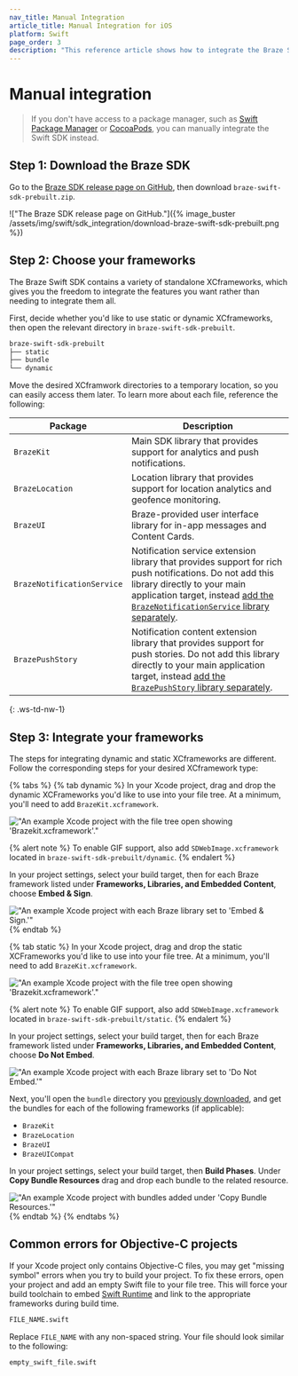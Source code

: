 ```yaml
---
nav_title: Manual Integration
article_title: Manual Integration for iOS
platform: Swift
page_order: 3
description: "This reference article shows how to integrate the Braze Swift SDK using manual installation."
---
```


# Manual integration

> If you don't have access to a package manager, such as [Swift Package Manager]({{sitebase.url}}/docs/developer_guide/platform_integration_guides/swift/initial_sdk_setup/installation_methods/swift_package_manager/) or [CocoaPods]({{sitebase.url}}/docs/developer_guide/platform_integration_guides/swift/initial_sdk_setup/installation_methods/cocoapods/), you can manually integrate the Swift SDK instead.

## Step 1: Download the Braze SDK

Go to the [Braze SDK release page on GitHub](https://github.com/braze-inc/braze-swift-sdk/releases), then download `braze-swift-sdk-prebuilt.zip`.

!["The Braze SDK release page on GitHub."]({% image_buster /assets/img/swift/sdk_integration/download-braze-swift-sdk-prebuilt.png %})

## Step 2: Choose your frameworks

The Braze Swift SDK contains a variety of standalone XCframeworks, which gives you the freedom to integrate the features you want rather than needing to integrate them all.

First, decide whether you'd like to use static or dynamic XCframeworks, then open the relevant directory in `braze-swift-sdk-prebuilt`.

```bash
braze-swift-sdk-prebuilt
├── static
├── bundle
└── dynamic
```

Move the desired XCframwork directories to a temporary location, so you can easily access them later. To learn more about each file, reference the following:

| Package                    | Description                                                                                                                                                                                                                                                                                                           |
|----------------------------|-----------------------------------------------------------------------------------------------------------------------------------------------------------------------------------------------------------------------------------------------------------------------------------------------------------------------|
| `BrazeKit`                 | Main SDK library that provides support for analytics and push notifications.                                                                                                                                                                                                                                          |
| `BrazeLocation`            | Location library that provides support for location analytics and geofence monitoring.                                                                                                                                                                                                                                |
| `BrazeUI`                  | Braze-provided user interface library for in-app messages and Content Cards.                                                                                                                                                                                                                                          |
| `BrazeNotificationService` | Notification service extension library that provides support for rich push notifications.  Do not add this library directly to your main application target, instead [add the `BrazeNotificationService` library separately](https://braze-inc.github.io/braze-swift-sdk/tutorials/braze/b2-rich-push-notifications). |
| `BrazePushStory`           | Notification content extension library that provides support for push stories. Do not add this library directly to your main application target, instead [add the `BrazePushStory` library separately](https://braze-inc.github.io/braze-swift-sdk/tutorials/braze/b3-push-stories).                                  |
{: .ws-td-nw-1}

## Step 3: Integrate your frameworks

The steps for integrating dynamic and static XCframeworks are different. Follow the corresponding steps for your desired XCframework type:

{% tabs %}
{% tab dynamic %}
In your Xcode project, drag and drop the dynamic XCFrameworks you'd like to use into your file tree. At a minimum, you'll need to add `BrazeKit.xcframework`.

!["An example Xcode project with the file tree open showing 'Brazekit.xcframework'."]()

{% alert note %}
To enable GIF support, also add `SDWebImage.xcframework` located in `braze-swift-sdk-prebuilt/dynamic`.
{% endalert %}

In your project settings, select your build target, then for each Braze framework listed under **Frameworks, Libraries, and Embedded Content**, choose **Embed & Sign**.

!["An example Xcode project with each Braze library set to 'Embed & Sign.'"]()
{% endtab %}

{% tab static %}
In your Xcode project, drag and drop the static XCFrameworks you'd like to use into your file tree. At a minimum, you'll need to add `BrazeKit.xcframework`.

!["An example Xcode project with the file tree open showing 'Brazekit.xcframework'."]()

{% alert note %}
To enable GIF support, also add `SDWebImage.xcframework` located in `braze-swift-sdk-prebuilt/static`.
{% endalert %}

In your project settings, select your build target, then for each Braze framework listed under **Frameworks, Libraries, and Embedded Content**, choose **Do Not Embed**.

!["An example Xcode project with each Braze library set to 'Do Not Embed.'"]()

Next, you'll open the `bundle` directory you [previously downloaded](#step-1-download-the-braze-sdk), and get the bundles for each of the following frameworks (if applicable):

- `BrazeKit`
- `BrazeLocation`
- `BrazeUI`
- `BrazeUICompat`

In your project settings, select your build target, then **Build Phases**. Under **Copy Bundle Resources** drag and drop each bundle to the related resource.

!["An example Xcode project with bundles added under 'Copy Bundle Resources.'"]()
{% endtab %}
{% endtabs %}

## Common errors for Objective-C projects

If your Xcode project only contains Objective-C files, you may get "missing symbol" errors when you try to build your project. To fix these errors, open your project and add an empty Swift file to your file tree. This will force your build toolchain to embed [Swift Runtime](https://support.apple.com/kb/dl1998) and link to the appropriate frameworks during build time.

```bash
FILE_NAME.swift
```

Replace `FILE_NAME` with any non-spaced string. Your file should look similar to the following:

```bash
empty_swift_file.swift
```
